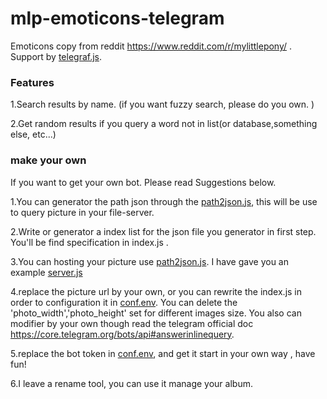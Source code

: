 # mlp-emoticons-telegram
Emoticons copy from reddit https://www.reddit.com/r/mylittlepony/ .
Support by [telegraf.js](https://github.com/telegraf/telegraf).

### Features
1.Search results by name. (if you want fuzzy search, please do you own. )

2.Get random results if you query a word not in list(or database,something else, etc...)

### make your own
If you want to get your own bot. Please read Suggestions below.

1.You can generator the path json through the [path2json.js](https://github.com/instkffff/mlp-emoticons-telegram/blob/master/path2json.js), this will be use to query picture in your file-server.

2.Write or generator a index list for the json file you generator in first step. You'll be find specification in index.js .

3.You can hosting your picture use [path2json.js](https://github.com/zeit/serve-handler). I have gave you an example [server.js](https://github.com/instkffff/mlp-emoticons-telegram/blob/master/emotes/100x100/serve.js)

4.replace the picture url by your own, or you can rewrite the index.js in order to configuration it in [conf.env](https://github.com/instkffff/mlp-emoticons-telegram/blob/master/conf.env). You can delete the 'photo_width','photo_height' set for different images size. You also can modifier by your own though read the telegram official doc https://core.telegram.org/bots/api#answerinlinequery.

5.replace the bot token in [conf.env](https://github.com/instkffff/mlp-emoticons-telegram/blob/master/conf.env), and get it start in your own way , have fun!

6.I leave a rename tool, you can use it manage your album.
